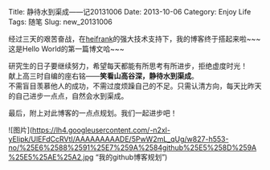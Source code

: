 Title: 静待水到渠成——记20131006
Date: 2013-10-06
Category: Enjoy Life
Tags: 随笔
Slug: new_20131006


经过三天的艰苦奋战，在[heifrank](http://heifrank.github.io)的强大技术支持下，我的博客终于搭起来啦~~~  
这是Hello World的第一篇博文哈~~~

研究生的日子要继续努力，希望每天都能有所思考有所进步，拒绝虚度时光！  
献上高三时自编的座右铭——**笑看山高谷深，静待水到渠成**。  
不需盲目羡慕他人的成功，不需过度烦躁自己的不足。只需认清方向，每天比昨天的自己进步一点点，自然会水到渠成。

最后，附上对此博客的一点点规划。我们一起进步吧！

![图片](https://lh4.googleusercontent.com/-n2xl-yEIipk/UlEFdCcRVtI/AAAAAAAAADE/5PwW2mL_qUg/w827-h553-no/%25E6%2588%2591%25E7%259A%2584github%25E5%258D%259A%25E5%25AE%25A2.jpg “我的github博客规划”)